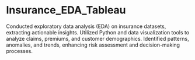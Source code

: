 # Insurance_EDA_Tableau
Conducted exploratory data analysis (EDA) on insurance datasets, extracting actionable insights. Utilized Python and data visualization tools to analyze claims, premiums, and customer demographics. Identified patterns, anomalies, and trends, enhancing risk assessment and decision-making processes.

